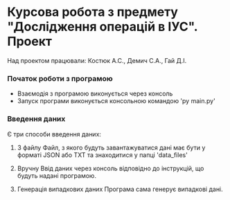 # Курсова робота з предмету "Дослідження операцій в ІУС". Проект
Над проектом працювали: Костюк А.С., Демич С.А., Гай Д.І.

### Початок роботи з програмою
- Взаємодія з програмою виконується через консоль
- Запуск програми виконується консольною командою 'py main.py'

### Введення даних
Є три способи введення даних:

1. З файлу
Файл, з якого будуть завантажуватися дані має бути у форматі JSON або TXT та знаходитися у папці 'data_files'

2. Вручну
Ввід даних через консоль відповідно до інструкцій, що будуть надані програмою.

3. Генерація випадкових даних
Програма сама генерує випадкові дані.
